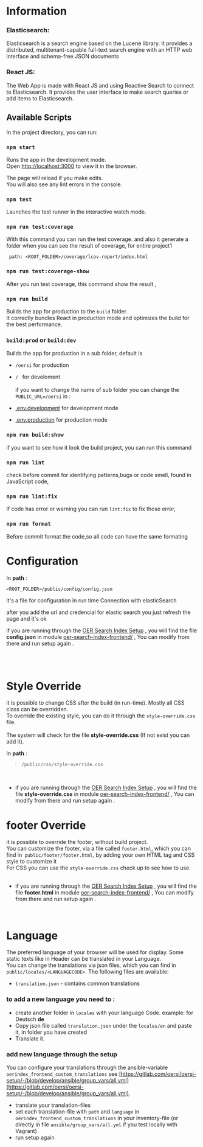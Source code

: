 # Information

### Elasticsearch:

Elasticsearch is a search engine based on the Lucene library. It provides a distributed, multitenant-capable full-text search engine with an HTTP web interface and schema-free JSON documents

### React JS:

The Web App is made with React JS and using Reactive Search to connect to Elasticsearch. It provides the user interface to make search queries or add items to Elasticsearch.

## Available Scripts

In the project directory, you can run:

### `npm start`

Runs the app in the development mode.<br />
Open [http://localhost:3000](http://localhost:3000) to view it in the browser.

The page will reload if you make edits.<br />
You will also see any lint errors in the console.

### `npm test`

Launches the test runner in the interactive watch mode.<br />

### `npm run test:coverage`

With this command you can run the test coverage.
and also it generate a folder when you can see the result of coverage, for entire project1

```
 path: <ROOT_FOLDER>/coverage/lcov-report/index.html
```

### `npm run test:coverage-show`

After you run test coverage, this command show the result , 



### `npm run build`

Builds the app for production to the `build` folder.<br />
It correctly bundles React in production mode and optimizes the build for the best performance.

### `build:prod` or  `build:dev`
Builds the app for production in a sub folder, default is <br>
* `/oersi` for production
*  `/ ` for develoment <br><br>
if you want to change the name of sub folder you can change the  `PUBLIC_URL=/oersi` in :
 
 * [.env.development](https://gitlab.com/oersi/oersi-frontend/-/blob/development/.env.development) for development mode
 * [.env.production](https://gitlab.com/oersi/oersi-frontend/-/blob/development/.env.production) for production mode

### `npm run build:show`

if you want to see how it look the build project, you can run this command 

### `npm run lint`

check before commit for identifying   patterns,bugs or code smell, found in JavaScript code,

### `npm run lint:fix`

If code has error or warning you can run `lint:fix` to fix those error,

### `npm run format`

Before commit format the code,so all code can have the same formating




# Configuration

In **path** :

```
<ROOT_FOLDER>/public/config/config.json
```

it's a file for configuration in run time Connection with elasticSearch

after you add the url and credencial for elastic search you just refresh the page and it's ok
<br/>

 if you are running through the [OER Search Index Setup](https://gitlab.com/oersi/oersi-setup) , you will find the file __config.json__ in module [ oer-search-index-frontend/](https://gitlab.com/oersi/oersi-setup/-/blob/develop/ansible/roles/oer-search-index-frontend/templates/config.json) , You can modify from there and run setup again .


<br>
<br>

# Style Override 

it is possible to change CSS after the build (in run-time).  Mostly all CSS class can be overridden.
<br>
To override the existing style, you can do it through the `style-override.css` file. 
<br><br>
The system will check for the file __style-override.css__   (If not exist you can add it).

In **path** :

>  ```/public/css/style-override.css```

<br>

* if you are running through the [OER Search Index Setup](https://gitlab.com/oersi/oersi-setup) , you will find the file __style-override.css__ in module [ oer-search-index-frontend/](https://gitlab.com/oersi/oersi-setup/-/blob/develop/ansible/roles/oer-search-index-frontend/templates/style-override.css) , You can modify from there and run setup again .

# footer Override 

it is possible to override the footer, without build project.
<br>
You can customize the footer, via a file called `footer.html`, which you can find in` public/footer/footer.html`, by adding your own HTML tag and CSS style to customize it
<br>
For CSS  you can use the `style-override.css` check up to see how to use.
<br><br>
* if you are running through the [OER Search Index Setup](https://gitlab.com/oersi/oersi-setup) , you will find the file __footer.html__ in module [ oer-search-index-frontend/](https://gitlab.com/oersi/oersi-setup/-/blob/develop/ansible/roles/oer-search-index-frontend/templates/footer.html) , You can modify from there and run setup again .

<br>


# Language

The preferred language of your browser will be used for display.
 Some static texts like in Header can be translated in your Language.<br> You can change the translations via json files, which you can find in` public/locales/<LANGUAGECODE>`. The following files are available:
* `translation.json` - contains common translations

###  to add a new language you need to :
  - create another folder in `locales` with your language Code. example: for Deutsch __de__ 
  - Copy json file called `translation.json` under the `locales/en` and paste it, in folder you have created
  - Translate it.
  
### add new language through the setup
You can configure your translations through the ansible-variable `oerindex_frontend_custom_translations` see [https://gitlab.com/oersi/oersi-setup/-/blob/develop/ansible/group_vars/all.yml](https://gitlab.com/oersi/oersi-setup/-/blob/develop/ansible/group_vars/all.yml).

 - translate your translation-files
 - set each translation-file with `path` and `language` in `oerindex_frontend_custom_translations` in your inventory-file (or directly in file `ansible/group_vars/all.yml` if you test locally with Vagrant)
 - run setup again
    
